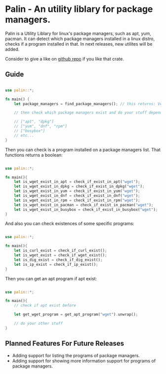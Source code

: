 # Palin - An utility liblary for package managers.

Palin is a Utility Liblary for linux's package managers, such as apt, yum, pacman. It can detect which package managers installed in a linux distro, checks if a program installed in that. In next releases, new utilites will be added.

Consider to give a like on [github repo](https://github.com/Necoo33/palin) if you like that crate.

## Guide

```rust

use palin::*;

fn main() {
    let package_managers = find_package_managers(); // this returns: Vec<&'a str>

    // then check which package managers exist and do your stuff depending on that. It usually will return this kind of answer:

    // ["apt", "dpkg"]
    // ["yum", "dnf", "rpm"]
    // ["busybox"]
    // etc...
}

```

Then you can check is a program installed on a package managers list. That functions returns a boolean:

```rust

use palin::*;

fn main(){
    let is_wget_exist_in_apt = check_if_exist_in_apt("wget");
    let is_wget_exist_in_dpkg = check_if_exist_in_dpkg("wget");
    let is_wget_exist_in_yum = check_if_exist_in_yum("wget");
    let is_wget_exist_in_dnf = check_if_exist_in_dnf("wget");
    let is_wget_exist_in_rpm = check_if_exist_in_rpm("wget");
    let is_wget_exist_in_pacman = check_if_exist_in_pacman("wget");
    let is_wget_exist_in_busybox = check_if_exist_in_busybox("wget");
}

```

And also you can check existences of some specific programs:

```rust

use palin::*;

fn main(){
    let is_curl_exist = check_if_curl_exist();
    let is_wget_exist = check_if_wget_exist();
    let is_dig_exist = check_if_dig_exist();
    let is_ip_exist = check_if_ip_exist();
}

```

Then you can get an apt program if apt exist:

```rust

use palin::*;

fn main(){
    // check if apt exist before

    let get_wget_program = get_apt_program("wget").unwrap();

    // do your other stuff 
}

```

## Planned Features For Future Releases

* Adding support for listing the programs of package managers.
* Adding support for showing more information support for programs of package managers.
